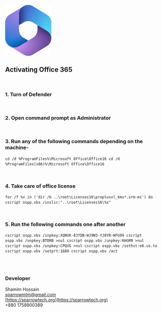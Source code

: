 ![Office 365](/365.png)

## Activating Office 365

<br>

### 1. Turn of Defender

<br>

### 2. Open command prompt as Administrator

<br>

### 3. Run any of the following commands depending on the machine-

`
cd /d %ProgramFiles%\Microsoft Office\Office16
cd /d %ProgramFiles(x86)%\Microsoft Office\Office16
`

<br>

### 4. Take care of office license

`
for /f %x in ('dir /b ..\root\Licenses16\proplusvl_kms*.xrm-ms') do cscript ospp.vbs /inslic:"..\root\Licenses16\%x"
`

<br>

### 5. Run the following commands one after another

`
cscript ospp.vbs /inpkey:XQNVK-8JYDB-WJ9W3-YJ8YR-WFG99
cscript ospp.vbs /unpkey:BTDRB >nul
cscript ospp.vbs /unpkey:KHGM9 >nul
cscript ospp.vbs /unpkey:CPQVG >nul
cscript ospp.vbs /sethst:e8.us.to
cscript ospp.vbs /setprt:1688
cscript ospp.vbs /act
`


<br><br>

### Developer

Shamim Hossain<br>
sparrowmtm@gmail.com<br>
[https://sparrowtech.org](https://sparrowtech.org)<br>
+880 1758900389